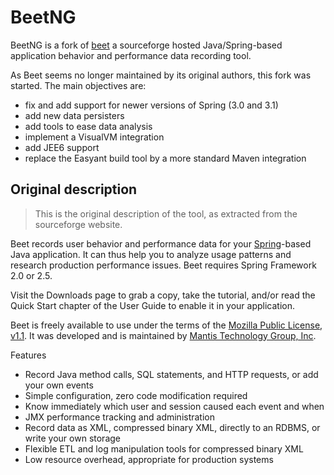 BeetNG
======

BeetNG is a fork of [beet](http://beet.sf.net) a sourceforge hosted Java/Spring-based application behavior and performance data recording tool.

As Beet seems no longer maintained by its original authors, this fork was started. The main objectives are:
 - fix and add support for newer versions of Spring (3.0 and 3.1)
 - add new data persisters
 - add tools to ease data analysis
 - implement a VisualVM integration
 - add JEE6 support
 - replace the Easyant build tool by a more standard Maven integration

Original description
--------------------
> This is the original description of the tool, as extracted from the sourceforge website.

Beet records user behavior and performance data for your [Spring](http://www.springframework.org/)-based Java application. 
It can thus help you to analyze usage patterns and research production performance issues.
Beet requires Spring Framework 2.0 or 2.5.

Visit the Downloads page to grab a copy, take the tutorial, and/or read the Quick Start chapter of the User Guide to enable it in your application.

Beet is freely available to use under the terms of the [Mozilla Public License, v1.1](http://www.mozilla.org/MPL/MPL-1.1.html). 
It was developed and is maintained by [Mantis Technology Group, Inc](http://beet.sourceforge.net/about-us).

Features
 - Record Java method calls, SQL statements, and HTTP requests, or add your own events
 - Simple configuration, zero code modification required
 - Know immediately which user and session caused each event and when
 - JMX performance tracking and administration
 - Record data as XML, compressed binary XML, directly to an RDBMS, or write your own storage
 - Flexible ETL and log manipulation tools for compressed binary XML
 - Low resource overhead, appropriate for production systems
